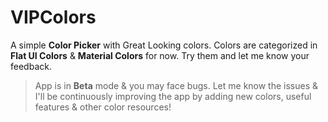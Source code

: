# VIPColors

A simple **Color Picker** with Great Looking colors. Colors are categorized in **Flat UI Colors** & **Material Colors** for now. Try them and let me know your feedback.

>App is in **Beta** mode & you may face bugs. Let me know the issues & I'll be continuously improving the app by adding new colors, useful features & other color resources!
